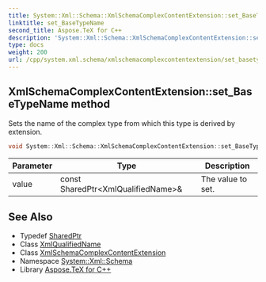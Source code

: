 ```yaml
---
title: System::Xml::Schema::XmlSchemaComplexContentExtension::set_BaseTypeName method
linktitle: set_BaseTypeName
second_title: Aspose.TeX for C++
description: 'System::Xml::Schema::XmlSchemaComplexContentExtension::set_BaseTypeName method. Sets the name of the complex type from which this type is derived by extension in C++.'
type: docs
weight: 200
url: /cpp/system.xml.schema/xmlschemacomplexcontentextension/set_basetypename/
---
```

## XmlSchemaComplexContentExtension::set_BaseTypeName method


Sets the name of the complex type from which this type is derived by extension.

```cpp
void System::Xml::Schema::XmlSchemaComplexContentExtension::set_BaseTypeName(const SharedPtr<XmlQualifiedName> &value)
```


| Parameter | Type | Description |
| --- | --- | --- |
| value | const SharedPtr\<XmlQualifiedName\>\& | The value to set. |

## See Also

* Typedef [SharedPtr](../../../system/sharedptr/)
* Class [XmlQualifiedName](../../../system.xml/xmlqualifiedname/)
* Class [XmlSchemaComplexContentExtension](../)
* Namespace [System::Xml::Schema](../../)
* Library [Aspose.TeX for C++](../../../)

